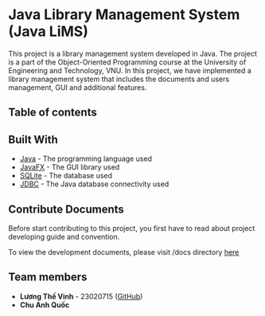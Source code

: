 # Java Library Management System (Java LiMS)

This project is a library management system developed in Java. The project is a part of the Object-Oriented Programming course at the University of Engineering and Technology, VNU. In this project, we have implemented a library management system that includes the documents and users management, GUI and additional features.

## Table of contents

## Built With

- [Java](https://www.java.com/en/) - The programming language used
- [JavaFX](https://openjfx.io/) - The GUI library used
- [SQLite](https://www.sqlite.org/index.html) - The database used
- [JDBC](https://www.oracle.com/java/technologies/jdbc.html) - The Java database connectivity used

## Contribute Documents

Before start contributing to this project, you first have to read about project developing guide and convention.

To view the development documents, please visit /docs directory [here](./docs/development.md)

## Team members

- **Lương Thế Vinh** - 23020715 ([GitHub](https://github.com/lgthevinh))
- **Chu Anh Quốc**